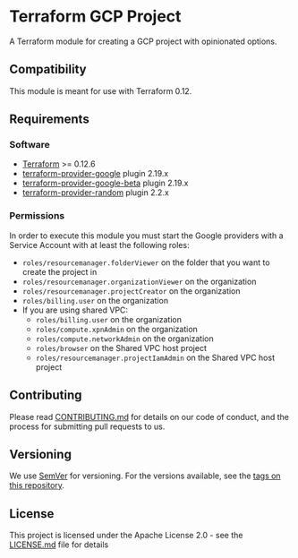 # Terraform GCP Project

A Terraform module for creating a GCP project with opinionated options.

## Compatibility

This module is meant for use with Terraform 0.12.

## Requirements

### Software

- [Terraform][terraform] >= 0.12.6
- [terraform-provider-google][provider-google] plugin 2.19.x
- [terraform-provider-google-beta][provider-google-beta] plugin 2.19.x
- [terraform-provider-random][provider-random] plugin 2.2.x

### Permissions

In order to execute this module you must start the Google providers with a Service Account
with at least the following roles:

- `roles/resourcemanager.folderViewer` on the folder that you want to
  create the project in
- `roles/resourcemanager.organizationViewer` on the organization
- `roles/resourcemanager.projectCreator` on the organization
- `roles/billing.user` on the organization
- If you are using shared VPC:
  - `roles/billing.user` on the organization
  - `roles/compute.xpnAdmin` on the organization
  - `roles/compute.networkAdmin` on the organization
  - `roles/browser` on the Shared VPC host project
  - `roles/resourcemanager.projectIamAdmin` on the Shared VPC host project

## Contributing

Please read [CONTRIBUTING.md](CONTRIBUTING.md) for details on our code of conduct,
and the process for submitting pull requests to us.

## Versioning

We use [SemVer][semver] for versioning. For the versions available,
see the [tags on this repository](https://github.com/mia-platform/terraform-google-project/tags).

## License

This project is licensed under the Apache License 2.0 - see the [LICENSE.md](LICENSE.md)
file for details

[terraform]: https://www.terraform.io/downloads.html
[provider-google]: https://github.com/terraform-providers/terraform-provider-google
[provider-google-beta]: https://github.com/terraform-providers/terraform-provider-google-beta
[provider-random]: https://github.com/terraform-providers/terraform-provider-random
[semver]: http://semver.org/
